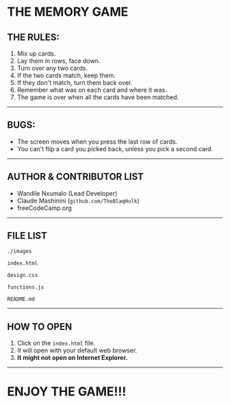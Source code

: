 THE MEMORY GAME
===

THE RULES:
---

1. Mix up cards.
2. Lay them in rows, face down.
3. Turn over any two cards.
4. If the two cards match, keep them.
5. If they don't match, turn them back over.
6. Remember what was on each card and where it was.
8. The game is over when all the cards have been matched.

---

BUGS:
---

* The screen moves when you press the last row of cards.
* You can't flip a card you picked back, unless you pick a second card.

---

AUTHOR & CONTRIBUTOR LIST
---

* Wandile Nxumalo (Lead Developer)
* Claude Mashinini (`github.com/TheBlaqHulk`)
* freeCodeCamp.org

---

FILE LIST
---

```
./images

index.html

design.css

functions.js

README.md

```

---

HOW TO OPEN
---
1. Click on the `index.html` file.
2. It will open with your default web browser.
3. **It might not open on Internet Explorer.**

---

  ENJOY THE GAME!!!
  ===
